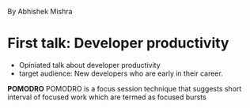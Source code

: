 By Abhishek Mishra

# First talk: Developer productivity
- Opiniated talk about developer productivity
- target audience: New developers who are early in their career.

**POMODRO**
POMODRO is a focus session technique that suggests short interval of focused work which are termed as focused bursts
